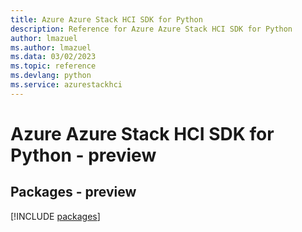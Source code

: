 ```yaml
---
title: Azure Azure Stack HCI SDK for Python
description: Reference for Azure Azure Stack HCI SDK for Python
author: lmazuel
ms.author: lmazuel
ms.data: 03/02/2023
ms.topic: reference
ms.devlang: python
ms.service: azurestackhci
---
```

# Azure Azure Stack HCI SDK for Python - preview
## Packages - preview
[!INCLUDE [packages](azure-stack-hci-index.md)]